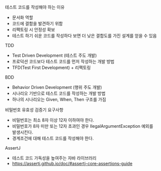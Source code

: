 테스트 코드를 작성해야 하는 이유
 - 문서화 역할
 - 코드에 결함을 발견하기 위함
 - 리팩토링 시 안정성 확보
 - 테스트 하기 쉬운 코드를 작성하다 보면 더 낮은 결합도를 가진 설계를 얻을 수 있음

TDD
 - Test Driven Development (테스트 주도 개발)
 - 프로덕션 코드보다 테스트 코드를 먼저 작성하는 개발 방법
 - TFD(Test First Development) + 리팩토링

BDD
 - Behavior Driven Development (행위 주도 개발)
 - 시나리오 기반으로 테스트 코드를 작성하는 개발 방법
 - 하나의 시나리오는 Given, When, Then 구조를 가짐

비밀번호 유효성 검증기
요구사항
 - 비밀번호는 최소 8자 이상 12자 이하여야 한다.
 - 비밀번호가 8자 미만 또는 12자 초과인 경우 IIegalArgumentException 예외를 발생시킨다.
 - 경계조건에 대해 테스트 코드를 작성해야 한다.

AssertJ
 - 테스트 코드 가독성을 높여주는 자바 라이브러리
 - <https://assertj.github.io/doc/#assertj-core-assertions-guide>

